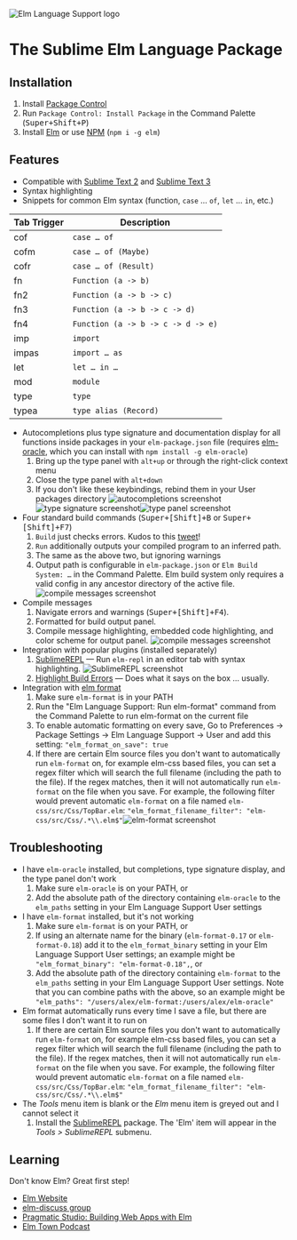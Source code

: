 ![Elm Language Support logo](images/logo.png)
# The Sublime Elm Language Package

## Installation

1. Install [Package Control][]
2. Run `Package Control: Install Package` in the Command Palette (<kbd>Super+Shift+P</kbd>)
3. Install [Elm][] or use [NPM][] (`npm i -g elm`)

## Features

- Compatible with [Sublime Text 2] and [Sublime Text 3]
- Syntax highlighting
- Snippets for common Elm syntax (function, `case` … `of`, `let` … `in`, etc.)

| Tab Trigger    | Description                                      |
|----------------|--------------------------------------------------|
| cof            | ``case … of``                                    |
| cofm           | ``case … of (Maybe)``                            |
| cofr           | ``case … of (Result)``                           |
| fn             | ``Function (a -> b)``                            |
| fn2            | ``Function (a -> b -> c)``                       |
| fn3            | ``Function (a -> b -> c -> d)``                  |
| fn4            | ``Function (a -> b -> c -> d -> e)``             |
| imp            | ``import``                                       |
| impas          | ``import … as``                                  |
| let            | ``let … in …``                                   |
| mod            | ``module``                                       |
| type           | ``type``                                         |
| typea          | ``type alias (Record)``                          |

- Autocompletions plus type signature and documentation display for all functions inside packages in your `elm-package.json` file (requires [elm-oracle](https://www.npmjs.com/package/elm-oracle), which you can install with `npm install -g elm-oracle`)
    1. Bring up the type panel with `alt+up` or through the right-click context menu
    2. Close the type panel with `alt+down`
    3. If you don't like these keybindings, rebind them in your User packages directory
![autocompletions screenshot](images/completions.png)![type signature screenshot](images/elm_types.png)![type panel screenshot](images/type_panel.png)
- Four standard build commands (<kbd>Super+[Shift]+B</kbd> or <kbd>Super+[Shift]+F7</kbd>)
    1. `Build` just checks errors. Kudos to this [tweet][]!
    2. `Run` additionally outputs your compiled program to an inferred path.
    3. The same as the above two, but ignoring warnings
    4. Output path is configurable in `elm-package.json` or `Elm Build System: …` in the Command Palette. Elm build system only requires a valid config in any ancestor directory of the active file. ![compile messages screenshot](images/elm_project.jpg)
- Compile messages
    1. Navigate errors and warnings (<kbd>Super+[Shift]+F4</kbd>).
    2. Formatted for build output panel.
    3. Compile message highlighting, embedded code highlighting, and color scheme for output panel. ![compile messages screenshot](images/elm_make.jpg)
- Integration with popular plugins (installed separately)
    1. [SublimeREPL][] — Run `elm-repl` in an editor tab with syntax highlighting. ![SublimeREPL screenshot](images/elm_repl.jpg)
    2. [Highlight Build Errors][] — Does what it says on the box … usually.
- Integration with [elm format](https://github.com/avh4/elm-format)
    1. Make sure `elm-format` is in your PATH
    2. Run the "Elm Language Support: Run elm-format" command from the Command Palette to run elm-format on the current file
    3. To enable automatic formatting on every save, Go to Preferences -> Package Settings -> Elm Language Support -> User and add this setting:
        `"elm_format_on_save": true`
    4. If there are certain Elm source files you don't want to automatically run `elm-format` on, for example elm-css based files, you can set a regex filter which will search the full filename (including the path to the file). If the regex matches, then it will not automatically run `elm-format` on the file when you save. For example, the following filter would prevent automatic `elm-format` on a file named `elm-css/src/Css/TopBar.elm`:
        `"elm_format_filename_filter": "elm-css/src/Css/.*\\.elm$"`![elm-format screenshot](images/elm_format.png)

## Troubleshooting

- I have `elm-oracle` installed, but completions, type signature display, and the type panel don't work
    1. Make sure `elm-oracle` is on your PATH, or
    2. Add the absolute path of the directory containing `elm-oracle` to the `elm_paths` setting in your Elm Language Support User settings
- I have `elm-format` installed, but it's not working
    1. Make sure `elm-format` is on your PATH, or
    2. If using an alternate name for the binary (`elm-format-0.17` or `elm-format-0.18`) add it to the `elm_format_binary` setting in your Elm Language Support User settings; an example might be `"elm_format_binary": "elm-format-0.18",`, or
    3. Add the absolute path of the directory containing `elm-format` to the `elm_paths` setting in your Elm Language Support User settings. Note that you can combine paths with the above, so an example might be `"elm_paths": "/users/alex/elm-format:/users/alex/elm-oracle"`
- Elm format automatically runs every time I save a file, but there are some files I don't want it to run on
    1. If there are certain Elm source files you don't want to automatically run `elm-format` on, for example elm-css based files, you can set a regex filter which will search the full filename (including the path to the file). If the regex matches, then it will not automatically run `elm-format` on the file when you save. For example, the following filter would prevent automatic `elm-format` on a file named `elm-css/src/Css/TopBar.elm`:
        `"elm_format_filename_filter": "elm-css/src/Css/.*\\.elm$"`
- The _Tools_ menu item is blank or the _Elm_ menu item is greyed out and I cannot select it
    1. Install the [SublimeREPL](https://packagecontrol.io/packages/SublimeREPL) package. The 'Elm' item will appear in the _Tools > SublimeREPL_ submenu.

## Learning

Don't know Elm? Great first step!

- [Elm Website][]
- [elm-discuss group][]
- [Pragmatic Studio: Building Web Apps with Elm][pragmatic]
- [Elm Town Podcast][]

[elm-discuss group]: https://groups.google.com/d/forum/elm-discuss
[Elm]: http://elm-lang.org/install
[Elm Town Podcast]: https://elmtown.github.io
[Elm Website]: http://elm-lang.org
[Highlight Build Errors]: https://packagecontrol.io/packages/Highlight%20Build%20Errors
[NPM]: https://nodejs.org
[Package Control]: https://packagecontrol.io/installation
[pragmatic]: https://pragmaticstudio.com/elm
[SublimeREPL]: https://packagecontrol.io/packages/SublimeREPL
[Sublime Text 2]: http://www.sublimetext.com/2
[Sublime Text 3]: http://www.sublimetext.com/3
[tweet]: https://twitter.com/rtfeldman/status/624026168652660740
